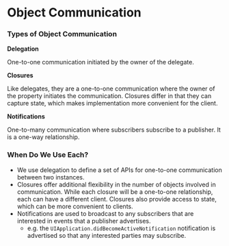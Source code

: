 # Object Communication 
### Types of Object Communication

**Delegation**

One-to-one communication initiated by the owner of the delegate.

**Closures**

Like delegates, they are a one-to-one communication where the owner of the property initiates the communication. Closures differ in that they can capture state, which makes implementation more convenient for the client.

**Notifications**

One-to-many communication where subscribers subscribe to a publisher. It is a one-way relationship.

### When Do We Use Each?
* We use delegation to define a set of APIs for one-to-one communication between two instances.
* Closures offer additional flexibility in the number of objects involved in communication. While each closure will be a one-to-one relationship, each can have a different client. Closures also provide access to state, which can be more convenient to clients.
* Notifications are used to broadcast to any subscribers that are interested in events that a publisher advertises. 
	* e.g. the `UIApplication.didBecomeActiveNotification` notification is advertised so that any interested parties may subscribe.
